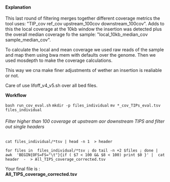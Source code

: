 #### Explanation 
This last round of filtering merges together different coverage metrics  the tool uses:
"TIP_cov ref_cov upstream_100cov downstream_100cov".
Adds  to this the local coverage at the 10kb window the insertion was detected plus the 
overall median coverage fo the sample: "local_10kb_median_cov  sample_median_cov".

To calculate the local and mean coverage we used raw reads of the sample and map them using
bwa mem with defaults over the genome. Then we used mosdepth to make the coverage calculations.  

This way  we cna make finer adjustments of wether an insertion is realiable or not. 

Care of use lifoff_v4_v5.sh over all bed files.


**Workflow**

`bash run_cov_eval.sh`
`mkdir -p files_individual`
`mv *_cov_TIPs_eval.tsv  files_individual`
###### Filter higher than 100 coverage at upstream aor downstream TIPS and filter out single headers

`cat files_individual/*tsv | head -n 1  > header`

`for files in  files_individual/*tsv ; do tail -n +2 $files ; done | 
 awk  'BEGIN{OFS=FS="\t"}{if ( $7 < 100 && $8 < 100) print $0 }' | 
cat  header  -  > All_TIPS_coverage_corrected.tsv`



Your final file is : <br>
**All_TIPS_coverage_corrected.tsv**
